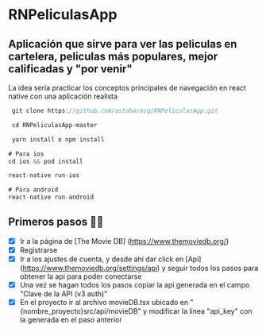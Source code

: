 # RNPeliculasApp

## Aplicación que sirve para ver las peliculas en cartelera, peliculas más populares, mejor calificadas y "por venir"
La idea sería practicar los conceptos principales de navegación en react native con una aplicación realista

```TypeScript
 git clone https://github.com/astabaresg/RNPeliculasApp.git

 cd RNPeliculasApp-master

 yarn install o npm install

# Para ios
cd ios && pod install

react-native run-ios

# Para android
react-native run-android
```
## Primeros pasos ✍🏼
- [x] Ir a la página de [The Movie DB] (https://www.themoviedb.org/)
- [x] Registrarse
- [x] Ir a los ajustes de cuenta, y desde ahí dar click en [Api] (https://www.themoviedb.org/settings/api) y seguir todos los pasos para obtener la api para poder conectarse
- [x] Una vez se hagan todos los pasos copiar la api generada en el campo "Clave de la API (v3 auth)"
- [x] En el proyecto ir al archivo movieDB.tsx ubicado en "{nombre_proyecto}src/api/movieDB" y modificar la linea "api_key" con la generada en el paso anterior
